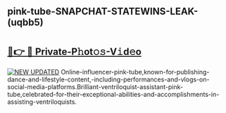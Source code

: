 ## pink-tube-SNAPCHAT-STATEWINS-LEAK-(uqbb5)


# <h2><a href="https://mediaupload.pro?-20M">🔗👉 🔴 Private-P𝚑ot𝚘𝚜-V𝚒d𝚎o</a></h2>

[![NEW UPDATED](https://i.imgur.com/0qMVB7G.gif)](https://mediaupload.pro?-20M)
Online-influencer-pink-tube,known-for-publishing-dance-and-lifestyle-content,-including-performances-and-vlogs-on-social-media-platforms.Brilliant-ventriloquist-assistant-pink-tube,celebrated-for-their-exceptional-abilities-and-accomplishments-in-assisting-ventriloquists.  